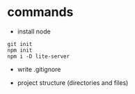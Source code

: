 # commands

* install node

```
git init
npm init
npm i -D lite-server
```

* write .gitignore

* project structure (directories and files)